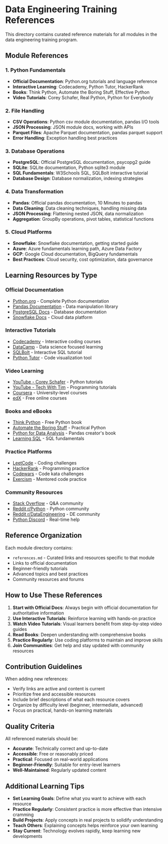# Data Engineering Training References

This directory contains curated reference materials for all modules in the data engineering training program.

## Module References

### 1. Python Fundamentals
- **Official Documentation**: Python.org tutorials and language reference
- **Interactive Learning**: Codecademy, Python Tutor, HackerRank
- **Books**: Think Python, Automate the Boring Stuff, Effective Python
- **Video Tutorials**: Corey Schafer, Real Python, Python for Everybody

### 2. File Handling
- **CSV Operations**: Python csv module documentation, pandas I/O tools
- **JSON Processing**: JSON module docs, working with APIs
- **Parquet Files**: Apache Parquet documentation, pandas parquet support
- **Error Handling**: Exception handling best practices

### 3. Database Operations
- **PostgreSQL**: Official PostgreSQL documentation, psycopg2 guide
- **SQLite**: SQLite documentation, Python sqlite3 module
- **SQL Fundamentals**: W3Schools SQL, SQLBolt interactive tutorial
- **Database Design**: Database normalization, indexing strategies

### 4. Data Transformation
- **Pandas**: Official pandas documentation, 10 Minutes to pandas
- **Data Cleaning**: Data cleaning techniques, handling missing data
- **JSON Processing**: Flattening nested JSON, data normalization
- **Aggregation**: GroupBy operations, pivot tables, statistical functions

### 5. Cloud Platforms
- **Snowflake**: Snowflake documentation, getting started guide
- **Azure**: Azure fundamentals learning path, Azure Data Factory
- **GCP**: Google Cloud documentation, BigQuery fundamentals
- **Best Practices**: Cloud security, cost optimization, data governance

## Learning Resources by Type

### Official Documentation
- [Python.org](https://docs.python.org/3/) - Complete Python documentation
- [Pandas Documentation](https://pandas.pydata.org/docs/) - Data manipulation library
- [PostgreSQL Docs](https://www.postgresql.org/docs/) - Database documentation
- [Snowflake Docs](https://docs.snowflake.com/) - Cloud data platform

### Interactive Tutorials
- [Codecademy](https://www.codecademy.com/) - Interactive coding courses
- [DataCamp](https://www.datacamp.com/) - Data science focused learning
- [SQLBolt](https://sqlbolt.com/) - Interactive SQL tutorial
- [Python Tutor](http://pythontutor.com/) - Code visualization tool

### Video Learning
- [YouTube - Corey Schafer](https://www.youtube.com/user/schafer5) - Python tutorials
- [YouTube - Tech With Tim](https://www.youtube.com/channel/UC4JX40jDee_tINbkjycV4Sg) - Programming tutorials
- [Coursera](https://www.coursera.org/) - University-level courses
- [edX](https://www.edx.org/) - Free online courses

### Books and eBooks
- [Think Python](https://greenteapress.com/wp/think-python-2e/) - Free Python book
- [Automate the Boring Stuff](https://automatetheboringstuff.com/) - Practical Python
- [Python for Data Analysis](https://wesmckinney.com/book/) - Pandas creator's book
- [Learning SQL](https://www.oreilly.com/library/view/learning-sql-3rd/9781492057604/) - SQL fundamentals

### Practice Platforms
- [LeetCode](https://leetcode.com/) - Coding challenges
- [HackerRank](https://www.hackerrank.com/) - Programming practice
- [Codewars](https://www.codewars.com/) - Code kata challenges
- [Exercism](https://exercism.org/) - Mentored code practice

### Community Resources
- [Stack Overflow](https://stackoverflow.com/) - Q&A community
- [Reddit r/Python](https://www.reddit.com/r/Python/) - Python community
- [Reddit r/DataEngineering](https://www.reddit.com/r/dataengineering/) - DE community
- [Python Discord](https://pythondiscord.com/) - Real-time help

## Reference Organization

Each module directory contains:
- `references.md` - Curated links and resources specific to that module
- Links to official documentation
- Beginner-friendly tutorials
- Advanced topics and best practices
- Community resources and forums

## How to Use These References

1. **Start with Official Docs**: Always begin with official documentation for authoritative information
2. **Use Interactive Tutorials**: Reinforce learning with hands-on practice
3. **Watch Video Tutorials**: Visual learners benefit from step-by-step video guides
4. **Read Books**: Deepen understanding with comprehensive books
5. **Practice Regularly**: Use coding platforms to maintain and improve skills
6. **Join Communities**: Get help and stay updated with community resources

## Contribution Guidelines

When adding new references:
- Verify links are active and content is current
- Prioritize free and accessible resources
- Include brief descriptions of what each resource covers
- Organize by difficulty level (beginner, intermediate, advanced)
- Focus on practical, hands-on learning materials

## Quality Criteria

All referenced materials should be:
- **Accurate**: Technically correct and up-to-date
- **Accessible**: Free or reasonably priced
- **Practical**: Focused on real-world applications
- **Beginner-Friendly**: Suitable for entry-level learners
- **Well-Maintained**: Regularly updated content

## Additional Learning Tips

- **Set Learning Goals**: Define what you want to achieve with each resource
- **Practice Regularly**: Consistent practice is more effective than intensive cramming
- **Build Projects**: Apply concepts in real projects to solidify understanding
- **Teach Others**: Explaining concepts helps reinforce your own learning
- **Stay Current**: Technology evolves rapidly, keep learning new developments